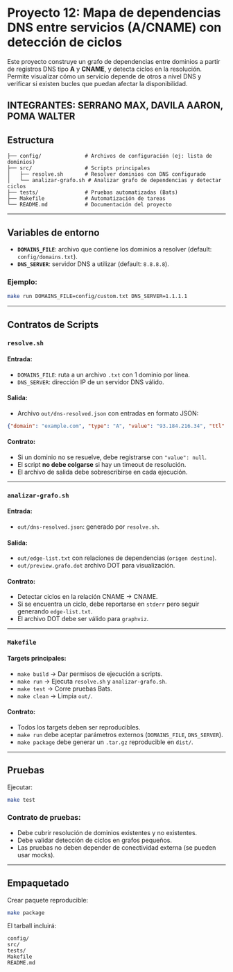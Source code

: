 # Proyecto 12: Mapa de dependencias DNS entre servicios (A/CNAME) con detección de ciclos

Este proyecto construye un grafo de dependencias entre dominios a partir de registros DNS tipo **A** y **CNAME**, y detecta ciclos en la resolución.  
Permite visualizar cómo un servicio depende de otros a nivel DNS y verificar si existen bucles que puedan afectar la disponibilidad.

INTEGRANTES: SERRANO MAX, DAVILA AARON, POMA WALTER
---

## Estructura

```
├── config/              # Archivos de configuración (ej: lista de dominios)
├── src/                 # Scripts principales
│   ├── resolve.sh       # Resolver dominios con DNS configurado
│   └── analizar-grafo.sh # Analizar grafo de dependencias y detectar ciclos
├── tests/               # Pruebas automatizadas (Bats)
├── Makefile             # Automatización de tareas
└── README.md            # Documentación del proyecto
```

---

## Variables de entorno

- **`DOMAINS_FILE`**: archivo que contiene los dominios a resolver (default: `config/domains.txt`).
- **`DNS_SERVER`**: servidor DNS a utilizar (default: `8.8.8.8`).

### Ejemplo:

```bash
make run DOMAINS_FILE=config/custom.txt DNS_SERVER=1.1.1.1
```

---

## Contratos de Scripts

### `resolve.sh`

#### **Entrada:**
- `DOMAINS_FILE`: ruta a un archivo `.txt` con 1 dominio por línea.
- `DNS_SERVER`: dirección IP de un servidor DNS válido.

#### **Salida:**
- Archivo `out/dns-resolved.json` con entradas en formato JSON:

```json
{"domain": "example.com", "type": "A", "value": "93.184.216.34", "ttl": "3600"}
```

#### **Contrato:**
- Si un dominio no se resuelve, debe registrarse con `"value": null`.
- El script **no debe colgarse** si hay un timeout de resolución.
- El archivo de salida debe sobrescribirse en cada ejecución.

---

### `analizar-grafo.sh`

#### **Entrada:**
- `out/dns-resolved.json`: generado por `resolve.sh`.

#### **Salida:**
- `out/edge-list.txt` con relaciones de dependencias (`origen destino`).
- `out/preview.grafo.dot` archivo DOT para visualización.

#### **Contrato:**
- Detectar ciclos en la relación CNAME → CNAME.
- Si se encuentra un ciclo, debe reportarse en `stderr` pero seguir generando `edge-list.txt`.
- El archivo DOT debe ser válido para `graphviz`.

---

### `Makefile`

#### **Targets principales:**
- `make build` → Dar permisos de ejecución a scripts.
- `make run` → Ejecuta `resolve.sh` y `analizar-grafo.sh`.
- `make test` → Corre pruebas Bats.
- `make clean` → Limpia `out/`.

#### **Contrato:**
- Todos los targets deben ser reproducibles.
- `make run` debe aceptar parámetros externos (`DOMAINS_FILE`, `DNS_SERVER`).
- `make package` debe generar un `.tar.gz` reproducible en `dist/`.

---

## Pruebas

Ejecutar:

```bash
make test
```

### **Contrato de pruebas:**
- Debe cubrir resolución de dominios existentes y no existentes.
- Debe validar detección de ciclos en grafos pequeños.
- Las pruebas no deben depender de conectividad externa (se pueden usar mocks).

---

## Empaquetado

Crear paquete reproducible:

```bash
make package
```

El tarball incluirá:

```
config/
src/
tests/
Makefile
README.md
```
